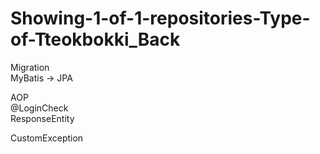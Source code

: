 # Showing-1-of-1-repositories-Type-of-Tteokbokki_Back
Migration<br>
MyBatis -> JPA

AOP<br>
@LoginCheck<br>
ResponseEntity

CustomException
